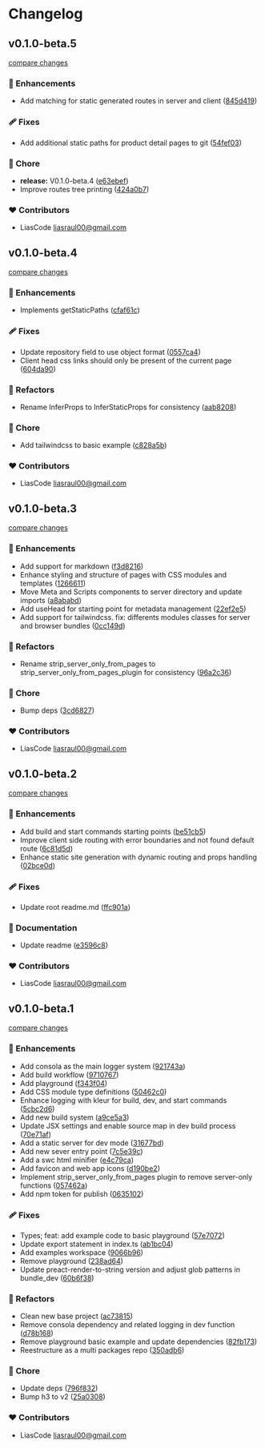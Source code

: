 # Changelog


## v0.1.0-beta.5

[compare changes](https://github.com/LiasCode/pranx/compare/v0.1.0-beta.4...v0.1.0-beta.5)

### 🚀 Enhancements

- Add matching for static generated routes in server and client ([845d419](https://github.com/LiasCode/pranx/commit/845d419))

### 🩹 Fixes

- Add additional static paths for product detail pages to git ([54fef03](https://github.com/LiasCode/pranx/commit/54fef03))

### 🏡 Chore

- **release:** V0.1.0-beta.4 ([e63ebef](https://github.com/LiasCode/pranx/commit/e63ebef))
- Improve routes tree printing ([424a0b7](https://github.com/LiasCode/pranx/commit/424a0b7))

### ❤️ Contributors

- LiasCode <liasraul00@gmail.com>

## v0.1.0-beta.4

[compare changes](https://github.com/LiasCode/pranx/compare/v0.1.0-beta.3...v0.1.0-beta.4)

### 🚀 Enhancements

- Implements getStaticPaths ([cfaf61c](https://github.com/LiasCode/pranx/commit/cfaf61c))

### 🩹 Fixes

- Update repository field to use object format ([0557ca4](https://github.com/LiasCode/pranx/commit/0557ca4))
- Client head css links should only be present of the current page ([604da90](https://github.com/LiasCode/pranx/commit/604da90))

### 💅 Refactors

- Rename InferProps to InferStaticProps for consistency ([aab8208](https://github.com/LiasCode/pranx/commit/aab8208))

### 🏡 Chore

- Add tailwindcss to basic example ([c828a5b](https://github.com/LiasCode/pranx/commit/c828a5b))

### ❤️ Contributors

- LiasCode <liasraul00@gmail.com>

## v0.1.0-beta.3

[compare changes](https://github.com/LiasCode/pranx/compare/v0.1.0-beta.2...v0.1.0-beta.3)

### 🚀 Enhancements

- Add support for markdown ([f3d8216](https://github.com/LiasCode/pranx/commit/f3d8216))
- Enhance styling and structure of pages with CSS modules and templates ([1266611](https://github.com/LiasCode/pranx/commit/1266611))
- Move Meta and Scripts components to server directory and update imports ([a8ababd](https://github.com/LiasCode/pranx/commit/a8ababd))
- Add useHead for starting point for metadata management ([22ef2e5](https://github.com/LiasCode/pranx/commit/22ef2e5))
- Add support for tailwindcss. fix: differents modules classes for server and browser bundles ([0cc149d](https://github.com/LiasCode/pranx/commit/0cc149d))

### 💅 Refactors

- Rename strip_server_only_from_pages to strip_server_only_from_pages_plugin for consistency ([96a2c36](https://github.com/LiasCode/pranx/commit/96a2c36))

### 🏡 Chore

- Bump deps ([3cd6827](https://github.com/LiasCode/pranx/commit/3cd6827))

### ❤️ Contributors

- LiasCode <liasraul00@gmail.com>

## v0.1.0-beta.2

[compare changes](https://github.com/LiasCode/pranx/compare/v0.1.0-beta.1...v0.1.0-beta.2)

### 🚀 Enhancements

- Add build and start commands starting points ([be51cb5](https://github.com/LiasCode/pranx/commit/be51cb5))
- Improve client side routing with error boundaries and not found default route ([6c81d5d](https://github.com/LiasCode/pranx/commit/6c81d5d))
- Enhance static site generation with dynamic routing and props handling ([02bce0d](https://github.com/LiasCode/pranx/commit/02bce0d))

### 🩹 Fixes

- Update root readme.md ([ffc901a](https://github.com/LiasCode/pranx/commit/ffc901a))

### 📖 Documentation

- Update readme ([e3596c8](https://github.com/LiasCode/pranx/commit/e3596c8))

### ❤️ Contributors

- LiasCode <liasraul00@gmail.com>

## v0.1.0-beta.1

[compare changes](https://github.com/LiasCode/pranx/compare/v0.0.57...v0.1.0-beta.1)

### 🚀 Enhancements

- Add consola as the main logger system ([921743a](https://github.com/LiasCode/pranx/commit/921743a))
- Add build workflow ([9710767](https://github.com/LiasCode/pranx/commit/9710767))
- Add playground ([f343f04](https://github.com/LiasCode/pranx/commit/f343f04))
- Add CSS module type definitions ([50462c0](https://github.com/LiasCode/pranx/commit/50462c0))
- Enhance logging with kleur for build, dev, and start commands ([5cbc2d6](https://github.com/LiasCode/pranx/commit/5cbc2d6))
- Add new build system ([a9ce5a3](https://github.com/LiasCode/pranx/commit/a9ce5a3))
- Update JSX settings and enable source map  in  dev build process ([70e71af](https://github.com/LiasCode/pranx/commit/70e71af))
- Add a static server for dev mode ([31677bd](https://github.com/LiasCode/pranx/commit/31677bd))
- Add new sever entry point ([7c5e39c](https://github.com/LiasCode/pranx/commit/7c5e39c))
- Add a swc html minifier ([e4c79ca](https://github.com/LiasCode/pranx/commit/e4c79ca))
- Add favicon and web app icons ([d190be2](https://github.com/LiasCode/pranx/commit/d190be2))
- Implement strip_server_only_from_pages plugin to remove server-only functions ([057462a](https://github.com/LiasCode/pranx/commit/057462a))
- Add npm token for publish ([0635102](https://github.com/LiasCode/pranx/commit/0635102))

### 🩹 Fixes

- Types; feat: add example code to basic playground ([57e7072](https://github.com/LiasCode/pranx/commit/57e7072))
- Update export statement in index.ts ([ab1bc04](https://github.com/LiasCode/pranx/commit/ab1bc04))
- Add examples workspace ([9066b96](https://github.com/LiasCode/pranx/commit/9066b96))
- Remove playground ([238ad64](https://github.com/LiasCode/pranx/commit/238ad64))
- Update preact-render-to-string version and adjust glob patterns in bundle_dev ([60b6f38](https://github.com/LiasCode/pranx/commit/60b6f38))

### 💅 Refactors

- Clean new base project ([ac73815](https://github.com/LiasCode/pranx/commit/ac73815))
- Remove consola dependency and related logging in dev function ([d78b168](https://github.com/LiasCode/pranx/commit/d78b168))
- Remove playground basic example and update dependencies ([82fb173](https://github.com/LiasCode/pranx/commit/82fb173))
- Reestructure as a multi packages repo ([350adb6](https://github.com/LiasCode/pranx/commit/350adb6))

### 🏡 Chore

- Update deps ([796f832](https://github.com/LiasCode/pranx/commit/796f832))
- Bump h3 to v2 ([25a0308](https://github.com/LiasCode/pranx/commit/25a0308))

### ❤️ Contributors

- LiasCode <liasraul00@gmail.com>

